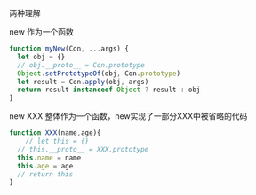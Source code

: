 两种理解

new 作为一个函数

```javascript
function myNew(Con, ...args) {
  let obj = {}
  // obj.__proto__ = Con.prototype
  Object.setPrototypeOf(obj, Con.prototype)
  let result = Con.apply(obj, args)
  return result instanceof Object ? result : obj
}
```



new XXX 整体作为一个函数，new实现了一部分XXX中被省略的代码

```javascript
function XXX(name,age){
	// let this = {}
  // this.__proto__ = XXX.prototype 
  this.name = name 
  this.age = age
  // return this
}
```



